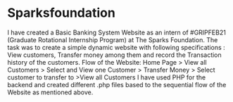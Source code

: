 # Sparksfoundation
I have created a Basic Banking System Website as an intern of #GRIPFEB21 (Graduate Rotational Internship Program) at The Sparks Foundation.
The task was to create a simple dynamic website with following specifications : View customers, Transfer money among them and record the Transaction history of the customers.
Flow of the Website: Home Page > View all Customers > Select and View one Customer > Transfer Money > Select customer to transfer to >View all Customers
I have used PHP for the backend and created different .php files based to the sequential flow of the Website as mentioned above.

